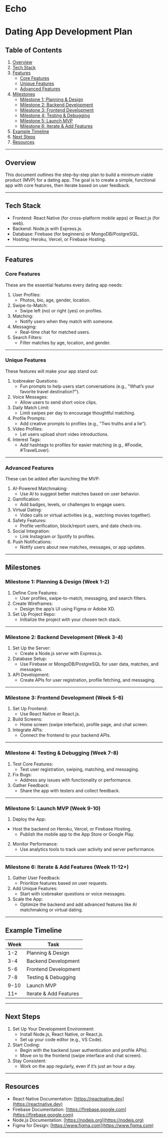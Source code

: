 # Echo

# Dating App Development Plan

## Table of Contents

1. [Overview](#overview)
2. [Tech Stack](#tech-stack)
3. [Features](#features)
   - [Core Features](#core-features)
   - [Unique Features](#unique-features)
   - [Advanced Features](#advanced-features)
4. [Milestones](#milestones)
   - [Milestone 1: Planning & Design](#milestone-1-planning--design)
   - [Milestone 2: Backend Development](#milestone-2-backend-development)
   - [Milestone 3: Frontend Development](#milestone-3-frontend-development)
   - [Milestone 4: Testing & Debugging](#milestone-4-testing--debugging)
   - [Milestone 5: Launch MVP](#milestone-5-launch-mvp)
   - [Milestone 6: Iterate & Add Features](#milestone-6-iterate--add-features)
5. [Example Timeline](#example-timeline)
6. [Next Steps](#next-steps)
7. [Resources](#resources)

---

## Overview

This document outlines the step-by-step plan to build a minimum viable product (MVP) for a dating app. The goal is to create a simple, functional app with core features, then iterate based on user feedback.

---

## Tech Stack

- Frontend: React Native (for cross-platform mobile apps) or React.js (for web).
- Backend: Node.js with Express.js.
- Database: Firebase (for beginners) or MongoDB/PostgreSQL.
- Hosting: Heroku, Vercel, or Firebase Hosting.

---

## Features

### Core Features

These are the essential features every dating app needs:

1. User Profiles:
   - Photos, bio, age, gender, location.
2. Swipe-to-Match:
   - Swipe left (no) or right (yes) on profiles.
3. Matching:
   - Notify users when they match with someone.
4. Messaging:
   - Real-time chat for matched users.
5. Search Filters:
   - Filter matches by age, location, and gender.

---

### Unique Features

These features will make your app stand out:

1. Icebreaker Questions:
   - Fun prompts to help users start conversations (e.g., "What’s your favorite travel destination?").
2. Voice Messages:
   - Allow users to send short voice clips.
3. Daily Match Limit:
   - Limit swipes per day to encourage thoughtful matching.
4. Profile Prompts:
   - Add creative prompts to profiles (e.g., "Two truths and a lie").
5. Video Profiles:
   - Let users upload short video introductions.
6. Interest Tags:
   - Add hashtags to profiles for easier matching (e.g., #Foodie, #TravelLover).

---

### Advanced Features

These can be added after launching the MVP:

1. AI-Powered Matchmaking:
   - Use AI to suggest better matches based on user behavior.
2. Gamification:
   - Add badges, levels, or challenges to engage users.
3. Virtual Dating:
   - Video calls or virtual activities (e.g., watching movies together).
4. Safety Features:
   - Profile verification, block/report users, and date check-ins.
5. Social Integration:
   - Link Instagram or Spotify to profiles.
6. Push Notifications:
   - Notify users about new matches, messages, or app updates.

---

## Milestones

### Milestone 1: Planning & Design (Week 1-2)

1. Define Core Features:
   - User profiles, swipe-to-match, messaging, and search filters.
2. Create Wireframes:
   - Design the app’s UI using Figma or Adobe XD.
3. Set Up Project Repo:
   - Initialize the project with your chosen tech stack.

---

### Milestone 2: Backend Development (Week 3-4)

1. Set Up the Server:
   - Create a Node.js server with Express.js.
2. Database Setup:
   - Use Firebase or MongoDB/PostgreSQL for user data, matches, and messages.
3. API Development:
   - Create APIs for user registration, profile fetching, and messaging.

---

### Milestone 3: Frontend Development (Week 5-6)

1. Set Up Frontend:
   - Use React Native or React.js.
2. Build Screens:
   - Home screen (swipe interface), profile page, and chat screen.
3. Integrate APIs:
   - Connect the frontend to your backend APIs.

---

### Milestone 4: Testing & Debugging (Week 7-8)

1. Test Core Features:
   - Test user registration, swiping, matching, and messaging.
2. Fix Bugs:
   - Address any issues with functionality or performance.
3. Gather Feedback:
   - Share the app with testers and collect feedback.

---

### Milestone 5: Launch MVP (Week 9-10)

1. Deploy the App:

- Host the backend on Heroku, Vercel, or Firebase Hosting.
  - Publish the mobile app to the App Store or Google Play.

2. Monitor Performance:
   - Use analytics tools to track user activity and server performance.

---

### Milestone 6: Iterate & Add Features (Week 11-12+)

1. Gather User Feedback:
   - Prioritize features based on user requests.
2. Add Unique Features:
   - Start with icebreaker questions or voice messages.
3. Scale the App:
   - Optimize the backend and add advanced features like AI matchmaking or virtual dating.

---

## Example Timeline

| Week | Task                   |
| ---- | ---------------------- |
| 1-2  | Planning & Design      |
| 3-4  | Backend Development    |
| 5-6  | Frontend Development   |
| 7-8  | Testing & Debugging    |
| 9-10 | Launch MVP             |
| 11+  | Iterate & Add Features |

---

## Next Steps

1. Set Up Your Development Environment:
   - Install Node.js, React Native, or React.js.
   - Set up your code editor (e.g., VS Code).
2. Start Coding:
   - Begin with the backend (user authentication and profile APIs).
   - Move on to the frontend (swipe interface and chat screen).
3. Stay Consistent:
   - Work on the app regularly, even if it’s just an hour a day.

---

## Resources

- React Native Documentation: [https://reactnative.dev](https://reactnative.dev)
- Firebase Documentation: [https://firebase.google.com](https://firebase.google.com)
- Node.js Documentation: [https://nodejs.org](https://nodejs.org)
- Figma for Design: [https://www.figma.com](https://www.figma.com)

---